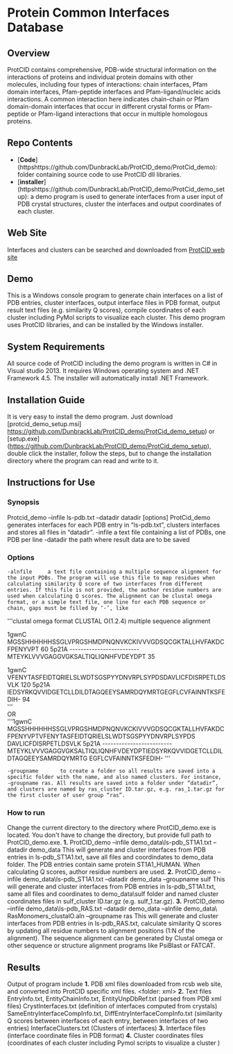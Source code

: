 # Protein Common Interfaces Database

## Overview
ProtCID contains comprehensive, PDB-wide structural information on the interactions of proteins and individual protein domains with other molecules, including four types of interactions: chain interfaces, Pfam domain interfaces, Pfam-peptide interfaces and Pfam-ligand/nucleic acids interactions. A common interaction here indicates chain-chain or Pfam domain-domain interfaces that occur in different crystal forms or Pfam-peptide or Pfam-ligand interactions that occur in multiple homologous proteins.


## Repo Contents
-	[**Code**] (httpshttps://github.com/DunbrackLab/ProtCID_demo/ProtCid_demo): folder containing source code to use ProtCID dll libraries.
-	[**installer**]  (httpshttps://github.com/DunbrackLab/ProtCID_demo/ProtCid_demo_setup): a demo program is used to generate interfaces from a user input of PDB crystal structures, cluster the interfaces and output coordinates of each cluster. 

## Web Site
Interfaces and clusters can be searched and downloaded from [ProtCID web site](http://dunbrack2.fccc.edu/protcid)

## Demo
This is a Windows console program to generate chain interfaces on a list of PDB entries, cluster interfaces, output interface files in PDB format, output result text files (e.g. similarity Q scores), compile coordinates of each cluster including PyMol scripts to visualize each cluster. 
This demo program uses ProtCID libraries, and can be installed by the Windows installer.    

## System Requirements
All source code of ProtCID including the demo program is written in C# in Visual studio 2013. It requires Windows operating system and .NET Framework 4.5. The installer will automatically install .NET Framework. 

## Installation Guide
It is very easy to install the demo program. Just download [protcid_demo_setup.msi] https://github.com/DunbrackLab/ProtCID_demo/ProtCid_demo_setup) 
or [setup.exe] (https://github.com/DunbrackLab/ProtCID_demo/ProtCid_demo_setup), double click the installer, follow the steps, but to change the installation directory where the program can read and write to it.  

## Instructions for Use

### Synopsis
Protcid_demo –infile ls-pdb.txt –datadir datadir [options]
ProtCid_demo generates interfaces for each PDB entry in “ls-pdb.txt”, clusters interfaces and stores all files in “datadir”. 
    -infile           a text file containing a list of PDBs, one PDB per line 
    -datadir       the path where result data are to be saved

### Options
    -alnfile     a text file containing a multiple sequence alignment for the input PDBs. The program will use this file to map residues when calculating similarity Q score of two interfaces from different entries. If this file is not provided, the author residue numbers are used when calculating Q scores. The alignment can be clustal omega format, or a simple text file, one line for each PDB sequence or chain, gaps must be filled by ‘-’, like 
    
'''clustal omega format
CLUSTAL O(1.2.4) multiple sequence alignment
        
1gwnC      MGSSHHHHHHSSGLVPRGSHMDPNQNVKCKIVVVGDSQCGKTALLHVFAKDCFPENYVPT	60
5p21A      -------------------------MTEYKLVVVGAGGVGKSALTIQLIQNHFVDEYDPT	35                                                                                  

1gwnC      VFENYTASFEIDTQRIELSLWDTSGSPYYDNVRPLSYPDSDAVLICFDISRPETLDSVLK	120
5p21A      IEDSYRKQVVIDGETCLLDILDTAGQEEYSAMRDQYMRTGEGFLCVFAINNTKSFEDIH-	94        
'''         
OR        
'''1gwnC MGSSHHHHHHSSGLVPRGSHMDPNQNVKCKIVVVGDSQCGKTALLHVFAKDCFPENYVPTVFENYTASFEIDTQRIELSLWDTSGSPYYDNVRPLSYPDS DAVLICFDISRPETLDSVLK
5p21A -------------------------MTEYKLVVVGAGGVGKSALTIQLIQNHFVDEYDPTIEDSYRKQVVIDGETCLLDILDTAGQEEYSAMRDQYMRTG EGFLCVFAINNTKSFEDIH- '''

    -groupname       to create a folder so all results are saved into a specific folder with the name, and also named clusters. For instance, -groupname ras. All results are saved into a folder under “datadir”, and clusters are named by ras_cluster ID.tar.gz, e.g. ras_1.tar.gz for the first cluster of user group “ras”. 

### How to run 
Change the current directory to the directory where ProtCID_demo.exe is located. You don't have to change the directory, but provide full path to ProtCID_demo.exe. 
**1.**	ProtCID_demo –infile demo_data\ls-pdb_ST1A1.txt –datadir demo_data 
This will generate and cluster interfaces from PDB entries in ls-pdb_ST1A1.txt, save all files and coordindates to demo_data folder. The PDB entries contain same protein ST1A1_HUMAN. When calculating Q scores, author residue numbers are used. 
**2.**	ProtCID_demo –infile demo_data\ls-pdb_ST1A1.txt –datadir demo_data –groupname sulf
This will generate and cluster interfaces from PDB entries in ls-pdb_ST1A1.txt, same all files and coordinates to demo_data\sulf folder and named cluster coordinates files in sulf_cluster ID.tar.gz (e.g. sulf_1.tar.gz).
**3.**	ProtCID_demo –infile demo_data\ls-pdb_RAS.txt –datadir demo_data –alnfile demo_data\ RasMonomers_clustalO.aln –groupname ras
This will generate and cluster interfaces from PDB entries in ls-pdb_RAS.txt, calculate similarity Q scores by updating all residue numbers to alignment positions (1:N of the alignment). The sequence alignment can be generated by Clustal omega or  other sequence or structure alignment programs like PsiBlast or FATCAT. 

## Results
Output of program include
**1.**	PDB xml files downloaded from rcsb web site, and converted into ProtCID specific xml files. <folder: xml>
**2.**	Text files
EntryInfo.txt, EntityChainInfo.txt, EntityUnpDbRef.txt (parsed from PDB xml files)
CrystInterfaces.txt (definition of interfaces computed from crystals)
SameEntryInterfaceCompInfo.txt, DiffEntryInterfaceCompInfo.txt (similarity Q scores between interfaces of each entry, between interfaces of two entries)
InterfaceClusters.txt (Clusters of interfaces)
**3.**	Interface files (interface coordinate files in PDB format)
**4.**	Cluster coordinates files  (coordinates of each cluster including Pymol scripts to visualize a cluster )


